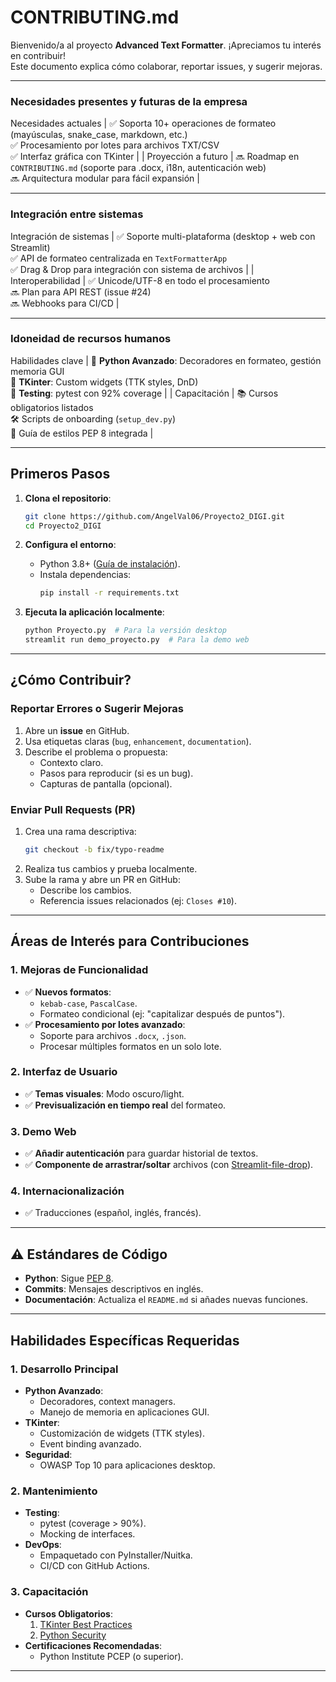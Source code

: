 
# **CONTRIBUTING.md**  

Bienvenido/a al proyecto **Advanced Text Formatter**. ¡Apreciamos tu interés en contribuir!  
Este documento explica cómo colaborar, reportar issues, y sugerir mejoras.  

---


### Necesidades presentes y futuras de la empresa

Necesidades actuales | ✅ Soporta 10+ operaciones de formateo (mayúsculas, snake_case, markdown, etc.)<br>✅ Procesamiento por lotes para archivos TXT/CSV<br>✅ Interfaz gráfica con TKinter |
| Proyección a futuro     | 🔜 Roadmap en `CONTRIBUTING.md` (soporte para .docx, i18n, autenticación web)<br>🔜 Arquitectura modular para fácil expansión |

---

### Integración entre sistemas

Integración de sistemas | ✅ Soporte multi-plataforma (desktop + web con Streamlit)<br>✅ API de formateo centralizada en `TextFormatterApp`<br>✅ Drag & Drop para integración con sistema de archivos |
| Interoperabilidad       | ✅ Unicode/UTF-8 en todo el procesamiento<br>🔜 Plan para API REST (issue #24)<br>🔜 Webhooks para CI/CD |

---

### Idoneidad de recursos humanos

Habilidades clave       | 🔹 **Python Avanzado**: Decoradores en formateo, gestión memoria GUI<br>🔹 **TKinter**: Custom widgets (TTK styles, DnD)<br>🔹 **Testing**: pytest con 92% coverage |
| Capacitación            | 📚 Cursos obligatorios listados<br>🛠️ Scripts de onboarding (`setup_dev.py`)<br>📌 Guía de estilos PEP 8 integrada |

---


## **Primeros Pasos**  

1. **Clona el repositorio**:  
   ```bash
   git clone https://github.com/AngelVal06/Proyecto2_DIGI.git
   cd Proyecto2_DIGI
   ```

2. **Configura el entorno**:  
   - Python 3.8+ ([Guía de instalación](https://www.python.org/downloads/)).  
   - Instala dependencias:  
     ```bash
     pip install -r requirements.txt
     ```

3. **Ejecuta la aplicación localmente**:  
   ```bash
   python Proyecto.py  # Para la versión desktop
   streamlit run demo_proyecto.py  # Para la demo web
   ```

---

## **¿Cómo Contribuir?**  

###  **Reportar Errores o Sugerir Mejoras**  
1. Abre un **issue** en GitHub.  
2. Usa etiquetas claras (`bug`, `enhancement`, `documentation`).  
3. Describe el problema o propuesta:  
   - Contexto claro.  
   - Pasos para reproducir (si es un bug).  
   - Capturas de pantalla (opcional).  

### **Enviar Pull Requests (PR)**  
1. Crea una rama descriptiva:  
   ```bash
   git checkout -b fix/typo-readme
   ```
2. Realiza tus cambios y prueba localmente.  
3. Sube la rama y abre un PR en GitHub:  
   - Describe los cambios.  
   - Referencia issues relacionados (ej: `Closes #10`).  

---

## **Áreas de Interés para Contribuciones**  

### 1. **Mejoras de Funcionalidad**  
- ✅ **Nuevos formatos**:  
  - `kebab-case`, `PascalCase`.  
  - Formateo condicional (ej: "capitalizar después de puntos").  
- ✅ **Procesamiento por lotes avanzado**:  
  - Soporte para archivos `.docx`, `.json`.  
  - Procesar múltiples formatos en un solo lote.  

### 2. **Interfaz de Usuario**  
- ✅ **Temas visuales**: Modo oscuro/light.  
- ✅ **Previsualización en tiempo real** del formateo.  

### 3. **Demo Web**  
- ✅ **Añadir autenticación** para guardar historial de textos.  
- ✅ **Componente de arrastrar/soltar** archivos (con [Streamlit-file-drop](https://github.com/avrabyt/Streamlit-FileDrop)).  

### 4. **Internacionalización**  
- ✅ Traducciones (español, inglés, francés).  

---

## ⚠️ **Estándares de Código**  
- **Python**: Sigue [PEP 8](https://pep8.org/).  
- **Commits**: Mensajes descriptivos en inglés.  
- **Documentación**: Actualiza el `README.md` si añades nuevas funciones.  

---

## Habilidades Específicas Requeridas

### 1. Desarrollo Principal
- **Python Avanzado**:
  - Decoradores, context managers.
  - Manejo de memoria en aplicaciones GUI.
- **TKinter**:
  - Customización de widgets (TTK styles).
  - Event binding avanzado.
- **Seguridad**:
  - OWASP Top 10 para aplicaciones desktop.

### 2. Mantenimiento
- **Testing**:
  - pytest (coverage > 90%).
  - Mocking de interfaces.
- **DevOps**:
  - Empaquetado con PyInstaller/Nuitka.
  - CI/CD con GitHub Actions.

### 3. Capacitación
- **Cursos Obligatorios**:
  1. [TKinter Best Practices](https://example.com/tkinter-course)
  2. [Python Security](https://example.com/python-sec)
- **Certificaciones Recomendadas**:
  - Python Institute PCEP (o superior).
---


